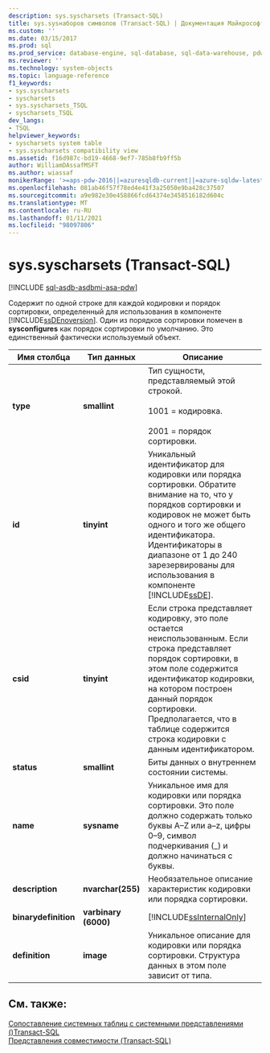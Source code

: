 ```yaml
---
description: sys.syscharsets (Transact-SQL)
title: sys.sysнаборов символов (Transact-SQL) | Документация Майкрософт
ms.custom: ''
ms.date: 03/15/2017
ms.prod: sql
ms.prod_service: database-engine, sql-database, sql-data-warehouse, pdw
ms.reviewer: ''
ms.technology: system-objects
ms.topic: language-reference
f1_keywords:
- sys.syscharsets
- syscharsets
- sys.syscharsets_TSQL
- syscharsets_TSQL
dev_langs:
- TSQL
helpviewer_keywords:
- syscharsets system table
- sys.syscharsets compatibility view
ms.assetid: f16d987c-bd19-4668-9ef7-785b8fb9ff5b
author: WilliamDAssafMSFT
ms.author: wiassaf
monikerRange: '>=aps-pdw-2016||=azuresqldb-current||=azure-sqldw-latest||>=sql-server-2016||>=sql-server-linux-2017||=azuresqldb-mi-current'
ms.openlocfilehash: 081ab46f57f78ed4e41f3a25050e9ba428c37507
ms.sourcegitcommit: a9e982e30e458866fcd64374e3458516182d604c
ms.translationtype: MT
ms.contentlocale: ru-RU
ms.lasthandoff: 01/11/2021
ms.locfileid: "98097806"
---
```

# <a name="syssyscharsets-transact-sql"></a>sys.syscharsets (Transact-SQL)
[!INCLUDE [sql-asdb-asdbmi-asa-pdw](../../includes/applies-to-version/sql-asdb-asdbmi-asa-pdw.md)]

  Содержит по одной строке для каждой кодировки и порядок сортировки, определенный для использования в компоненте [!INCLUDE[ssDEnoversion](../../includes/ssdenoversion-md.md)]. Один из порядков сортировки помечен в **sysconfigures** как порядок сортировки по умолчанию. Это единственный фактически используемый объект.  
  
|Имя столбца|Тип данных|Описание|  
|-----------------|---------------|-----------------|  
|**type**|**smallint**|Тип сущности, представляемый этой строкой.<br /><br /> 1001 = кодировка.<br /><br /> 2001 = порядок сортировки.|  
|**id**|**tinyint**|Уникальный идентификатор для кодировки или порядка сортировки. Обратите внимание на то, что у порядков сортировки и кодировок не может быть одного и того же общего идентификатора. Идентификаторы в диапазоне от 1 до 240 зарезервированы для использования в компоненте [!INCLUDE[ssDE](../../includes/ssde-md.md)].|  
|**csid**|**tinyint**|Если строка представляет кодировку, это поле остается неиспользованным. Если строка представляет порядок сортировки, в этом поле содержится идентификатор кодировки, на котором построен данный порядок сортировки. Предполагается, что в таблице содержится строка кодировки с данным идентификатором.|  
|**status**|**smallint**|Биты данных о внутреннем состоянии системы.|  
|**name**|**sysname**|Уникальное имя для кодировки или порядка сортировки. Это поле должно содержать только буквы A–Z или a–z, цифры 0–9, символ подчеркивания (_) и должно начинаться с буквы.|  
|**description**|**nvarchar(255)**|Необязательное описание характеристик кодировки или порядка сортировки.|  
|**binarydefinition**|**varbinary (6000)**|[!INCLUDE[ssInternalOnly](../../includes/ssinternalonly-md.md)]|  
|**definition**|**image**|Уникальное описание для кодировки или порядка сортировки. Структура данных в этом поле зависит от типа.|  
  
## <a name="see-also"></a>См. также:  
 [Сопоставление системных таблиц с системными представлениями &#40;&#41;Transact-SQL ](../../relational-databases/system-tables/mapping-system-tables-to-system-views-transact-sql.md)   
 [Представления совместимости (Transact-SQL)](~/relational-databases/system-compatibility-views/system-compatibility-views-transact-sql.md)  
  
  
